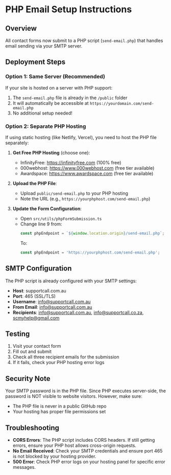 # PHP Email Setup Instructions

## Overview
All contact forms now submit to a PHP script (`send-email.php`) that handles email sending via your SMTP server.

## Deployment Steps

### Option 1: Same Server (Recommended)
If your site is hosted on a server with PHP support:
1. The `send-email.php` file is already in the `/public` folder
2. It will automatically be accessible at `https://yourdomain.com/send-email.php`
3. No additional setup needed!

### Option 2: Separate PHP Hosting
If using static hosting (like Netlify, Vercel), you need to host the PHP file separately:

1. **Get Free PHP Hosting** (choose one):
   - InfinityFree: https://infinityfree.com (100% free)
   - 000webhost: https://www.000webhost.com (free tier available)
   - Awardspace: https://www.awardspace.com (free tier available)

2. **Upload the PHP File**:
   - Upload `public/send-email.php` to your PHP hosting
   - Note the URL (e.g., `https://yourphphost.com/send-email.php`)

3. **Update the Form Configuration**:
   - Open `src/utils/phpFormSubmission.ts`
   - Change line 9 from:
     ```typescript
     const phpEndpoint = `${window.location.origin}/send-email.php`;
     ```
     To:
     ```typescript
     const phpEndpoint = 'https://yourphphost.com/send-email.php';
     ```

## SMTP Configuration
The PHP script is already configured with your SMTP settings:
- **Host**: supportcall.com.au
- **Port**: 465 (SSL/TLS)
- **Username**: info@supportcall.com.au
- **From Email**: info@supportcall.com.au
- **Recipients**: info@supportcall.com.au, info@supportcall.co.za, scmyhelp@gmail.com

## Testing
1. Visit your contact form
2. Fill out and submit
3. Check all three recipient emails for the submission
4. If it fails, check your PHP hosting error logs

## Security Note
Your SMTP password is in the PHP file. Since PHP executes server-side, the password is NOT visible to website visitors. However, make sure:
- The PHP file is never in a public GitHub repo
- Your hosting has proper file permissions set

## Troubleshooting
- **CORS Errors**: The PHP script includes CORS headers. If still getting errors, ensure your PHP host allows cross-origin requests.
- **No Email Received**: Check your SMTP credentials and ensure port 465 is not blocked by your hosting provider.
- **500 Error**: Check PHP error logs on your hosting panel for specific error messages.
